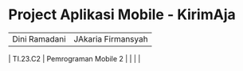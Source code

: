 
# Project Aplikasi Mobile - KirimAja

|  | |
| ----------- | ----------- |
| Dini Ramadani | JAkaria Firmansyah |

|  TI.23.C2 |  Pemrograman Mobile 2 |
|  | |


